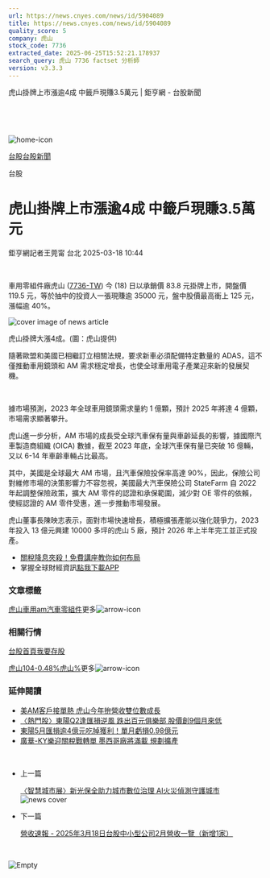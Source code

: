 ```yaml
---
url: https://news.cnyes.com/news/id/5904089
title: https://news.cnyes.com/news/id/5904089
quality_score: 5
company: 虎山
stock_code: 7736
extracted_date: 2025-06-25T15:52:21.178937
search_query: 虎山 7736 factset 分析師
version: v3.3.3
---
```


虎山掛牌上市漲逾4成 中籤戶現賺3.5萬元 | 鉅亨網 - 台股新聞

‌

‌

![home-icon](/assets/icons/breadCrumb/symbol-icon-home.svg)

[台股](/news/cat/tw_stock)[台股新聞](/news/cat/tw_stock_news)

台股

# 虎山掛牌上市漲逾4成 中籤戶現賺3.5萬元

鉅亨網記者王莞甯 台北 2025-03-18 10:44

‌

車用零組件廠虎山 ([7736-TW](https://www.cnyes.com/twstock/7736)) 今 (18) 日以承銷價 83.8 元掛牌上市，開盤價 119.5 元，等於抽中的投資人一張現賺逾 35000 元，盤中股價最高衝上 125 元，漲幅逾 40%。

![cover image of news article](/_next/image?url=https%3A%2F%2Fcimg.cnyes.cool%2Fprod%2Fnews%2F5904089%2Fl%2Fe48db2a137cc4794e13a7217737533fe.jpg&w=3840&q=75)

虎山掛牌大漲4成。(圖：虎山提供)

隨著歐盟和美國已相繼訂立相關法規，要求新車必須配備特定數量的 ADAS，這不僅推動車用鏡頭和 AM 需求穩定增長，也使全球車用電子產業迎來新的發展契機。

‌

據市場預測，2023 年全球車用鏡頭需求量約 1 億顆，預計 2025 年將達 4 億顆，市場需求顯著攀升。

虎山進一步分析，AM 市場的成長受全球汽車保有量與車齡延長的影響，據國際汽車製造商組織 (OICA) 數據，截至 2023 年底，全球汽車保有量已突破 16 億輛，又以 6-14 年車齡車輛占比最高。

其中，美國是全球最大 AM 市場，且汽車保險投保率高達 90%，因此，保險公司對維修市場的決策影響力不容忽視，美國最大汽車保險公司 StateFarm 自 2022 年起調整保險政策，擴大 AM 零件的認證和承保範圍，減少對 OE 零件的依賴，使經認證的 AM 零件受惠，進一步推動市場發展。

虎山董事長陳映志表示，面對市場快速增長，積極擴張產能以強化競爭力，2023 年投入 13 億元興建 10000 多坪的虎山 5 廠，預計 2026 年上半年完工並正式投產。

* [關稅降息夾殺！免費講座教你如何布局](https://www.rsc.com.tw/Cnyes_RSC/SeminarBooking2025InvestmentOutlook.aspx?utm_source=anue&utm_medium=usstocks_end)
* 掌握全球財經資訊[點我下載APP](http://www.cnyes.com/app/?utm_source=mweb&utm_medium=HamMenuBanner&utm_campaign=fixed&utm_content=entr)

### 文章標籤

[虎山](https://news.cnyes.com/tag/虎山 "虎山")[車用](https://news.cnyes.com/tag/車用 "車用")[am](https://news.cnyes.com/tag/am "am")[汽車零組件](https://news.cnyes.com/tag/汽車零組件 "汽車零組件")更多![arrow-icon](/assets/icons/arrows/arrow-down.svg)

### 相關行情

[台股首頁](https://www.cnyes.com/twstock)[我要存股](https://supr.link/8OHaU)

[虎山104-0.48%](https://www.cnyes.com/twstock/7736)[虎山%](https://www.cnyes.com/twstock/7736)更多![arrow-icon](/assets/icons/arrows/arrow-down.svg)

### 延伸閱讀

* [美AM客戶接單熱 虎山今年拚營收雙位數成長](/news/id/5864220)
* [〈熱門股〉東陽Q2逢匯損逆風 跌出百元俱樂部 股價創9個月來低](/news/id/6032501)
* [東陽5月匯損逾4億元吃掉獲利！單月虧損0.98億元](/news/id/6021171)
* [廣華-KY樂迎關稅戰轉單 墨西哥廠將滿載 規劃擴產](/news/id/5990964)

‌

* 上一篇

  [〈智慧城市展〉新光保全助力城市數位治理 AI火災偵測守護城市](/news/id/5904241)![news cover](https://cimg.cnyes.cool/prod/news/5904241/m/6abf513466b01f2d830d5e8bd810d262.jpg)
* 下一篇

  [營收速報 - 2025年3月18日台股中小型公司2月營收一覽（新增1家）](/news/id/5903753)

‌

![Empty](/assets/icons/skeleton/empty-image.svg)

‌